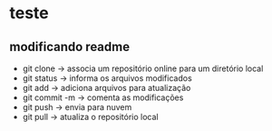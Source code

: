 # teste

## modificando readme


* git clone -> associa um repositório online para um diretório local
* git status -> informa os arquivos modificados
* git add -> adiciona arquivos para atualização
* git commit -m -> comenta as modificações
* git push -> envia para nuvem
* git pull -> atualiza o repositório local
